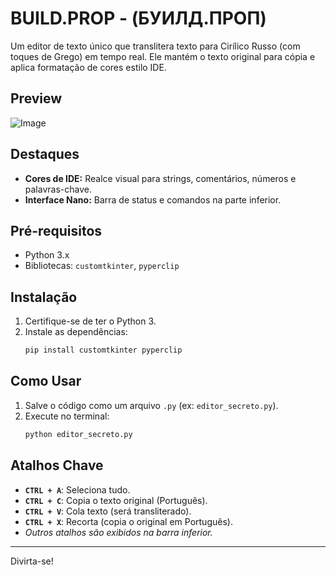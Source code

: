 # BUILD.PROP - (БУИЛД.ПРОП)

Um editor de texto único que translitera texto para Cirílico Russo (com toques de Grego) em tempo real. Ele mantém o texto original para cópia e aplica formatação de cores estilo IDE.

## Preview
![Image](https://github.com/user-attachments/assets/0059ebec-ce67-423d-8127-baf9e97d4464)

## Destaques

*   **Cores de IDE:** Realce visual para strings, comentários, números e palavras-chave.
*   **Interface Nano:** Barra de status e comandos na parte inferior.

## Pré-requisitos

*   Python 3.x
*   Bibliotecas: `customtkinter`, `pyperclip`

## Instalação

1.  Certifique-se de ter o Python 3.
2.  Instale as dependências:
    ```bash
    pip install customtkinter pyperclip
    ```

## Como Usar

1.  Salve o código como um arquivo `.py` (ex: `editor_secreto.py`).
2.  Execute no terminal:
    ```bash
    python editor_secreto.py
    ```

## Atalhos Chave

*   **`CTRL + A`**: Seleciona tudo.
*   **`CTRL + C`**: Copia o texto original (Português).
*   **`CTRL + V`**: Cola texto (será transliterado).
*   **`CTRL + X`**: Recorta (copia o original em Português).
*   *Outros atalhos são exibidos na barra inferior.*

---

Divirta-se!
